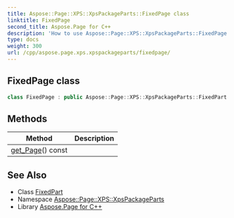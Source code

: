 ```yaml
---
title: Aspose::Page::XPS::XpsPackageParts::FixedPage class
linktitle: FixedPage
second_title: Aspose.Page for C++
description: 'How to use Aspose::Page::XPS::XpsPackageParts::FixedPage class in C++.'
type: docs
weight: 300
url: /cpp/aspose.page.xps.xpspackageparts/fixedpage/
---
```

## FixedPage class




```cpp
class FixedPage : public Aspose::Page::XPS::XpsPackageParts::FixedPart
```

## Methods

| Method | Description |
| --- | --- |
| [get_Page](./get_page/)() const |  |
## See Also

* Class [FixedPart](../fixedpart/)
* Namespace [Aspose::Page::XPS::XpsPackageParts](../)
* Library [Aspose.Page for C++](../../)
